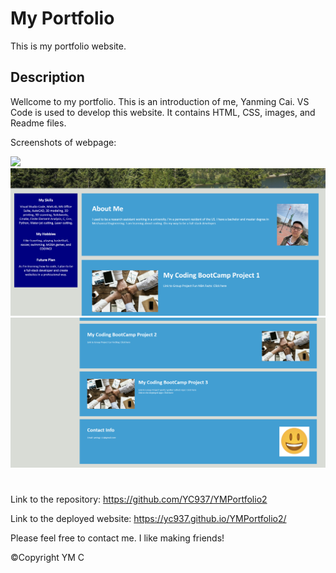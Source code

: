 # My Portfolio

This is my portfolio website.

## Description

Wellcome to my portfolio. This is an introduction of me, Yanming Cai. VS Code is used to develop this website. It contains HTML, CSS, images, and Readme files.

Screenshots of webpage:

<img src="./screenshots/1.png" width= 600px>
<img src="./screenshots/2.png" width= 600px>
<img src="./screenshots/3.png" width= 600px>

#

Link to the repository: https://github.com/YC937/YMPortfolio2

Link to the deployed website: https://yc937.github.io/YMPortfolio2/

Please feel free to contact me. I like making friends!

&copy;Copyright YM C
